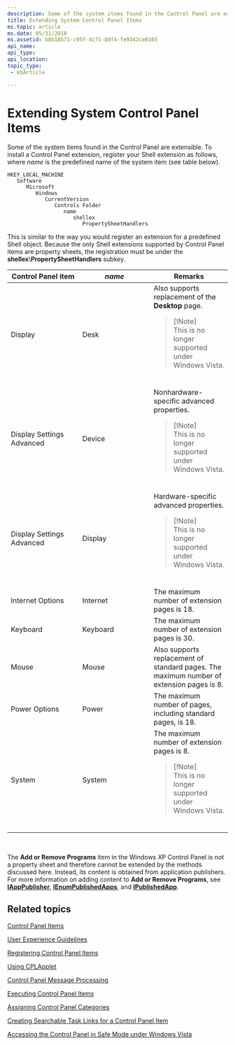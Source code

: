 ```yaml
---
description: Some of the system items found in the Control Panel are extensible. To install a Control Panel extension, register your Shell extension as follows, where name is the predefined name of the system item (see table below).
title: Extending System Control Panel Items
ms.topic: article
ms.date: 05/31/2018
ms.assetid: b8b18b71-c95f-4c71-8df4-fe9342ce0165
api_name: 
api_type: 
api_location: 
topic_type: 
 - kbArticle

---
```


# Extending System Control Panel Items

Some of the system items found in the Control Panel are extensible. To install a Control Panel extension, register your Shell extension as follows, where *name* is the predefined name of the system item (see table below).

```
HKEY_LOCAL_MACHINE
   Software
      Microsoft
         Windows
            CurrentVersion
               Controls Folder
                  name
                     shellex
                        PropertySheetHandlers
```

This is similar to the way you would register an extension for a predefined Shell object. Because the only Shell extensions supported by Control Panel items are property sheets, the registration must be under the **shellex**\\**PropertySheetHandlers** subkey.



<table>
<colgroup>
<col style="width: 33%" />
<col style="width: 33%" />
<col style="width: 33%" />
</colgroup>
<thead>
<tr class="header">
<th>Control Panel item</th>
<th><em>name</em></th>
<th>Remarks</th>
</tr>
</thead>
<tbody>
<tr class="odd">
<td>Display</td>
<td>Desk</td>
<td>Also supports replacement of the <strong>Desktop</strong> page.
<blockquote>
[!Note]<br />
This is no longer supported under Windows Vista.
</blockquote>
<br/></td>
</tr>
<tr class="even">
<td>Display Settings Advanced</td>
<td>Device</td>
<td>Nonhardware-specific advanced properties.
<blockquote>
[!Note]<br />
This is no longer supported under Windows Vista.
</blockquote>
<br/></td>
</tr>
<tr class="odd">
<td>Display Settings Advanced</td>
<td>Display</td>
<td>Hardware-specific advanced properties.
<blockquote>
[!Note]<br />
This is no longer supported under Windows Vista.
</blockquote>
<br/></td>
</tr>
<tr class="even">
<td>Internet Options</td>
<td>Internet</td>
<td>The maximum number of extension pages is 18.</td>
</tr>
<tr class="odd">
<td>Keyboard</td>
<td>Keyboard</td>
<td>The maximum number of extension pages is 30.</td>
</tr>
<tr class="even">
<td>Mouse</td>
<td>Mouse</td>
<td>Also supports replacement of standard pages. The maximum number of extension pages is 8.</td>
</tr>
<tr class="odd">
<td>Power Options</td>
<td>Power</td>
<td>The maximum number of pages, including standard pages, is 18.</td>
</tr>
<tr class="even">
<td>System</td>
<td>System</td>
<td>The maximum number of extension pages is 8.
<blockquote>
[!Note]<br />
This is no longer supported under Windows Vista.
</blockquote>
<br/></td>
</tr>
</tbody>
</table>



 

The **Add or Remove Programs** item in the Windows XP Control Panel is not a property sheet and therefore cannot be extended by the methods discussed here. Instead, its content is obtained from application publishers. For more information on adding content to **Add or Remove Programs**, see [**IAppPublisher**](/windows/desktop/api/Shappmgr/nn-shappmgr-iapppublisher), [**IEnumPublishedApps**](/windows/desktop/api/Shappmgr/nn-shappmgr-ienumpublishedapps), and [**IPublishedApp**](/windows/desktop/api/Shappmgr/nn-shappmgr-ipublishedapp).

## Related topics

<dl> <dt>

[Control Panel Items](control-panel-applications.md)
</dt> <dt>

[User Experience Guidelines](user-experience-guidelines.md)
</dt> <dt>

[Registering Control Panel Items](registering-control-panel-items.md)
</dt> <dt>

[Using CPLApplet](using-cplapplet.md)
</dt> <dt>

[Control Panel Message Processing](message-processing.md)
</dt> <dt>

[Executing Control Panel Items](executing-control-panel-items.md)
</dt> <dt>

[Assigning Control Panel Categories](assigning-control-panel-categories.md)
</dt> <dt>

[Creating Searchable Task Links for a Control Panel Item](creating-searchable-task-links.md)
</dt> <dt>

[Accessing the Control Panel in Safe Mode under Windows Vista](accessing-the-cp-in-safe-mode-under-vista.md)
</dt> </dl>

 

 




